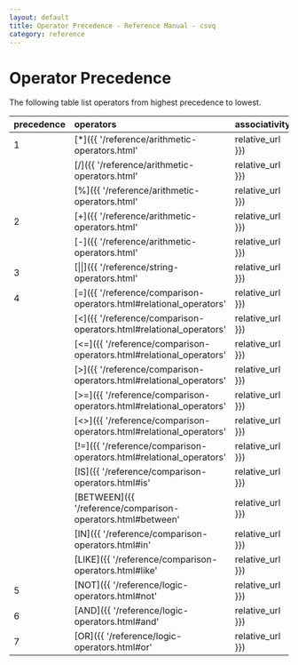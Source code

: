 ```yaml
---
layout: default
title: Operator Precedence - Reference Manual - csvq
category: reference
---
```


# Operator Precedence

The following table list operators from highest precedence to lowest.

| precedence | operators | associativity |
| :- | :- | :- |
| 1 | [*]({{ '/reference/arithmetic-operators.html' | relative_url }})       | Left-to-right | 
|   | [/]({{ '/reference/arithmetic-operators.html' | relative_url }})       | Left-to-right | 
|   | [%]({{ '/reference/arithmetic-operators.html' | relative_url }})       | Left-to-right | 
| 2 | [+]({{ '/reference/arithmetic-operators.html' | relative_url }})       | Left-to-right | 
|   | [-]({{ '/reference/arithmetic-operators.html' | relative_url }})       | Left-to-right | 
| 3 | [\|\|]({{ '/reference/string-operators.html' | relative_url }})    | Left-to-right | 
| 4 | [\=]({{ '/reference/comparison-operators.html#relational_operators' | relative_url }})  | nonassoc | 
|   | [<]({{ '/reference/comparison-operators.html#relational_operators' | relative_url }})   | nonassoc | 
|   | [<\=]({{ '/reference/comparison-operators.html#relational_operators' | relative_url }}) | nonassoc | 
|   | [>]({{ '/reference/comparison-operators.html#relational_operators' | relative_url }})   | nonassoc | 
|   | [>\=]({{ '/reference/comparison-operators.html#relational_operators' | relative_url }}) | nonassoc | 
|   | [<>]({{ '/reference/comparison-operators.html#relational_operators' | relative_url }})  | nonassoc | 
|   | [!\=]({{ '/reference/comparison-operators.html#relational_operators' | relative_url }}) | nonassoc | 
|   | [IS]({{ '/reference/comparison-operators.html#is' | relative_url }})           | nonassoc | 
|   | [BETWEEN]({{ '/reference/comparison-operators.html#between' | relative_url }}) | nonassoc | 
|   | [IN]({{ '/reference/comparison-operators.html#in' | relative_url }})           | nonassoc | 
|   | [LIKE]({{ '/reference/comparison-operators.html#like' | relative_url }})       | nonassoc | 
| 5 | [NOT]({{ '/reference/logic-operators.html#not' | relative_url }})     | Right-to-left | 
| 6 | [AND]({{ '/reference/logic-operators.html#and' | relative_url }})     | Left-to-right | 
| 7 | [OR]({{ '/reference/logic-operators.html#or' | relative_url }})       | Left-to-right | 

